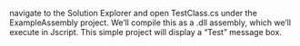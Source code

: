 navigate to the Solution Explorer and
open TestClass.cs under the ExampleAssembly project.
We’ll compile this as a .dll assembly, which we’ll execute in Jscript. This simple project will display
a “Test” message box.
